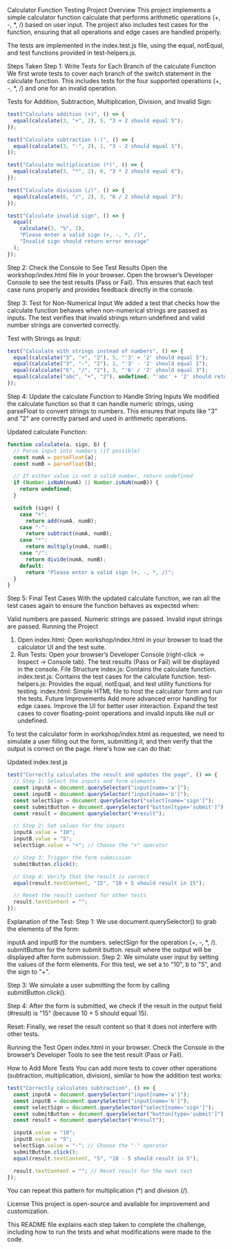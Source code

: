 Calculator Function Testing
Project Overview
This project implements a simple calculator function calculate that performs arithmetic operations (+, -, *, /) based on user input. The project also includes test cases for the function, ensuring that all operations and edge cases are handled properly.

The tests are implemented in the index.test.js file, using the equal, notEqual, and test functions provided in test-helpers.js.

Steps Taken
Step 1: Write Tests for Each Branch of the calculate Function
We first wrote tests to cover each branch of the switch statement in the calculate function. This includes tests for the four supported operations (+, -, *, /) and one for an invalid operation.

Tests for Addition, Subtraction, Multiplication, Division, and Invalid Sign:

```javascript
test("Calculate addition (+)", () => {
  equal(calculate(3, "+", 2), 5, "3 + 2 should equal 5");
});

test("Calculate subtraction (-)", () => {
  equal(calculate(3, "-", 2), 1, "3 - 2 should equal 1");
});

test("Calculate multiplication (*)", () => {
  equal(calculate(3, "*", 2), 6, "3 * 2 should equal 6");
});

test("Calculate division (/)", () => {
  equal(calculate(6, "/", 2), 3, "6 / 2 should equal 3");
});

test("Calculate invalid sign", () => {
  equal(
    calculate(3, "%", 2),
    "Please enter a valid sign (+, -, *, /)",
    "Invalid sign should return error message"
  );
});
```

Step 2: Check the Console to See Test Results
Open the workshop/index.html file in your browser.
Open the browser’s Developer Console to see the test results (Pass or Fail).
This ensures that each test case runs properly and provides feedback directly in the console.

Step 3: Test for Non-Numerical Input
We added a test that checks how the calculate function behaves when non-numerical strings are passed as inputs. The test verifies that invalid strings return undefined and valid number strings are converted correctly.

Test with Strings as Input:

```javascript
test("Calculate with strings instead of numbers", () => {
  equal(calculate("3", "+", "2"), 5, "'3' + '2' should equal 5");
  equal(calculate("3", "-", "2"), 1, "'3' - '2' should equal 1");
  equal(calculate("6", "/", "2"), 3, "'6' / '2' should equal 3");
  equal(calculate("abc", "+", "2"), undefined, "'abc' + '2' should return undefined");
});
```

Step 4: Update the calculate Function to Handle String Inputs
We modified the calculate function so that it can handle numeric strings, using parseFloat to convert strings to numbers. This ensures that inputs like "3" and "2" are correctly parsed and used in arithmetic operations.

Updated calculate Function:

```javascript
function calculate(a, sign, b) {
  // Parse input into numbers (if possible)
  const numA = parseFloat(a);
  const numB = parseFloat(b);

  // If either value is not a valid number, return undefined
  if (Number.isNaN(numA) || Number.isNaN(numB)) {
    return undefined;
  }

  switch (sign) {
    case "+":
      return add(numA, numB);
    case "-":
      return subtract(numA, numB);
    case "*":
      return multiply(numA, numB);
    case "/":
      return divide(numA, numB);
    default:
      return "Please enter a valid sign (+, -, *, /)";
  }
}
```

Step 5: Final Test Cases
With the updated calculate function, we ran all the test cases again to ensure the function behaves as expected when:

Valid numbers are passed.
Numeric strings are passed.
Invalid input strings are passed.
Running the Project
1. Open index.html:
Open workshop/index.html in your browser to load the calculator UI and the test suite.
2. Run Tests:
Open your browser’s Developer Console (right-click → Inspect → Console tab).
The test results (Pass or Fail) will be displayed in the console.
File Structure
index.js: Contains the calculate function.
index.test.js: Contains the test cases for the calculate function.
test-helpers.js: Provides the equal, notEqual, and test utility functions for testing.
index.html: Simple HTML file to host the calculator form and run the tests.
Future Improvements
Add more advanced error handling for edge cases.
Improve the UI for better user interaction.
Expand the test cases to cover floating-point operations and invalid inputs like null or undefined.


To test the calculator form in workshop/index.html as requested, we need to simulate a user filling out the form, submitting it, and then verify that the output is correct on the page. Here's how we can do that:

Updated index.test.js
```javascript
test("Correctly calculates the result and updates the page", () => {
  // Step 1: Select the inputs and form elements
  const inputA = document.querySelector("input[name='a']");
  const inputB = document.querySelector("input[name='b']");
  const selectSign = document.querySelector("select[name='sign']");
  const submitButton = document.querySelector("button[type='submit']");
  const result = document.querySelector("#result");

  // Step 2: Set values for the inputs
  inputA.value = "10";
  inputB.value = "5";
  selectSign.value = "+"; // Choose the "+" operator

  // Step 3: Trigger the form submission
  submitButton.click();

  // Step 4: Verify that the result is correct
  equal(result.textContent, "15", "10 + 5 should result in 15");

  // Reset the result content for other tests
  result.textContent = "";
});
```

Explanation of the Test:
Step 1: We use document.querySelector() to grab the elements of the form:

inputA and inputB for the numbers.
selectSign for the operation (+, -, *, /).
submitButton for the form submit button.
result where the output will be displayed after form submission.
Step 2: We simulate user input by setting the values of the form elements. For this test, we set a to "10", b to "5", and the sign to "+".

Step 3: We simulate a user submitting the form by calling submitButton.click().

Step 4: After the form is submitted, we check if the result in the output field (#result) is "15" (because 10 + 5 should equal 15).

Reset: Finally, we reset the result content so that it does not interfere with other tests.

Running the Test
Open index.html in your browser.
Check the Console in the browser’s Developer Tools to see the test result (Pass or Fail).

How to Add More Tests
You can add more tests to cover other operations (subtraction, multiplication, division), similar to how the addition test works:

```javascript
test("Correctly calculates subtraction", () => {
  const inputA = document.querySelector("input[name='a']");
  const inputB = document.querySelector("input[name='b']");
  const selectSign = document.querySelector("select[name='sign']");
  const submitButton = document.querySelector("button[type='submit']");
  const result = document.querySelector("#result");

  inputA.value = "10";
  inputB.value = "5";
  selectSign.value = "-"; // Choose the "-" operator
  submitButton.click();
  equal(result.textContent, "5", "10 - 5 should result in 5");

  result.textContent = ""; // Reset result for the next test
});
```
You can repeat this pattern for multiplication (*) and division (/).


License
This project is open-source and available for improvement and customization.

This README file explains each step taken to complete the challenge, including how to run the tests and what modifications were made to the code.

